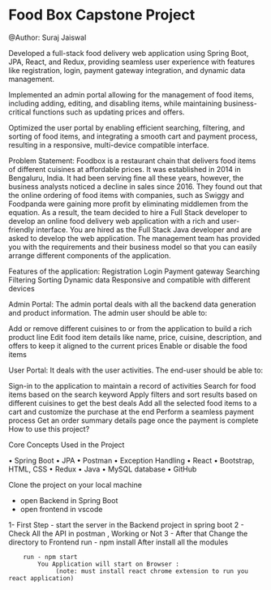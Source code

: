 # Food Box Capstone Project
@Author: Suraj Jaiswal

Developed a full-stack food delivery web application using Spring Boot, JPA, React, and Redux, providing seamless user experience with features like registration, login, payment gateway integration, and dynamic data management.

Implemented an admin portal allowing for the management of food items, including adding, editing, and disabling items, while maintaining business-critical functions such as updating prices and offers.

Optimized the user portal by enabling efficient searching, filtering, and sorting of food items, and integrating a smooth cart and payment process, resulting in a responsive, multi-device compatible interface.

Problem Statement:
Foodbox is a restaurant chain that delivers food items of different cuisines at affordable prices. It was established in 2014 in Bengaluru, India. It had been serving fine all these years, however, the business analysts noticed a decline in sales since 2016. They found out that the online ordering of food items with companies, such as Swiggy and Foodpanda were gaining more profit by eliminating middlemen from the equation. As a result, the team decided to hire a Full Stack developer to develop an online food delivery web application with a rich and user-friendly interface. You are hired as the Full Stack Java developer and are asked to develop the web application. The management team has provided you with the requirements and their business model so that you can easily arrange different components of the application.

Features of the application:
Registration
Login
Payment gateway
Searching
Filtering
Sorting
Dynamic data
Responsive and compatible with different devices

Admin Portal:
The admin portal deals with all the backend data generation and product information. The admin user should be able to:

Add or remove different cuisines to or from the application to build a rich product line
Edit food item details like name, price, cuisine, description, and offers to keep it aligned to the current prices
Enable or disable the food items

User Portal:
It deals with the user activities. The end-user should be able to:

Sign-in to the application to maintain a record of activities
Search for food items based on the search keyword
Apply filters and sort results based on different cuisines to get the best deals
Add all the selected food items to a cart and customize the purchase at the end
Perform a seamless payment process
Get an order summary details page once the payment is complete
How to use this project?


Core Concepts Used in the Project

•	Spring Boot
•	JPA
•	Postman
•	Exception Handling
•	React
•	Bootstrap, HTML, CSS
•	Redux
•	Java
•	MySQL database
•	GitHub


Clone the project on your local machine 
- open Backend in Spring Boot 
- open frontend in vscode


1- First Step - start the server in the Backend project in spring boot 
2 -  Check All the API in postman , Working or Not 
3 - After that  Change the directory to Frontend 
        run - npm install 
              After install all the modules 
        
        run - npm start 
            You Application will start on Browser :
                 (note: must install react chrome extension to run you react application)



